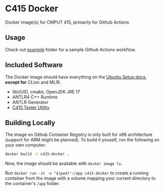 # C415 Docker

Docker image(s) for CMPUT 415, primarily for Github Actions

## Usage

Check out [example](./example) folder for a sample Github Actions workflow.

## Included Software

The Docker image should have everything on the [Ubuntu Setup docs](https://cmput415.github.io/415-docs/setup/ubuntu.html#installing-clion), **except for** CLion and MLIR. 

- libUUID, cmake, OpenJDK JRE 17
- ANTLR4 C++ Runtime
- ANTLR Generator
- [C415 Tester Utility](https://github.com/cmput415/Tester)

## Building Locally

The image on Github Container Registry is only built for x86 architecture (support for ARM might be planned). To build it youself, run the following on your own computer:

```bash
docker build -t c415-docker .
```

Now, the image should be available with `docker image ls`. 

Run `docker run -it -v "$(pwd)":/app c415-docker` to create a running container from the image with a volume mapping your current directory to the container's `/app` folder.